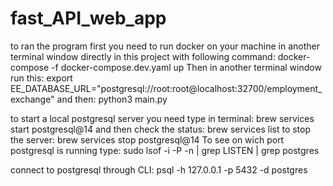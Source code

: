 # fast_API_web_app

to ran the program first you need to run docker
on your machine in another terminal window directly
in this project with following command:
    docker-compose -f docker-compose.dev.yaml up
Then in another terminal window run this:
    export EE_DATABASE_URL="postgresql://root:root@localhost:32700/employment_exchange"
and then:
    python3 main.py

to start a local postgresql server you need type in
terminal: brew services start postgresql@14
and then check the status: brew services list
to stop the server:  brew services stop postgresql@14
To see on wich port postgresql is running type:
sudo lsof -i -P -n | grep LISTEN | grep postgres

connect to postgresql through CLI: psql -h 127.0.0.1 -p 5432 -d postgres